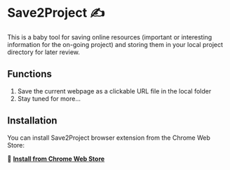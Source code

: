 # Save2Project ✍️

This is a baby tool for saving online resources (important or interesting information for the on-going project) and storing them in your local project directory for later review.

## Functions

1. Save the current webpage as a clickable URL file in the local folder
2. Stay tuned for more...

## Installation

You can install Save2Project browser extension from the Chrome Web Store:

🔗 **[Install from Chrome Web Store](https://chromewebstore.google.com/search/Save2Project)**
